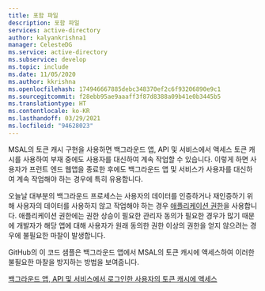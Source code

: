 ```yaml
---
title: 포함 파일
description: 포함 파일
services: active-directory
author: kalyankrishna1
manager: CelesteDG
ms.service: active-directory
ms.subservice: develop
ms.topic: include
ms.date: 11/05/2020
ms.author: kkrishna
ms.openlocfilehash: 174946667885debc348370ef2c6f93206890e9c1
ms.sourcegitcommit: f28ebb95ae9aaaff3f87d8388a09b41e0b3445b5
ms.translationtype: HT
ms.contentlocale: ko-KR
ms.lasthandoff: 03/29/2021
ms.locfileid: "94628023"
---
```

MSAL의 토큰 캐시 구현을 사용하면 백그라운드 앱, API 및 서비스에서 액세스 토큰 캐시를 사용하여 부재 중에도 사용자를 대신하여 계속 작업할 수 있습니다. 이렇게 하면 사용자가 프런트 엔드 웹앱을 종료한 후에도 백그라운드 앱 및 서비스가 사용자를 대신하여 계속 작업해야 하는 경우에 특히 유용합니다.

오늘날 대부분의 백그라운드 프로세스는 사용자의 데이터를 인증하거나 재인증하기 위해 사용자의 데이터를 사용하지 않고 작업해야 하는 경우 [애플리케이션 권한](/graph/auth/auth-concepts#microsoft-graph-permissions)을 사용합니다. 애플리케이션 권한에는 권한 상승이 필요한 관리자 동의가 필요한 경우가 많기 때문에 개발자가 해당 앱에 대해 사용자가 원래 동의한 권한 이상의 권한을 얻지 않으려는 경우에 불필요한 마찰이 발생합니다.

GitHub의 이 코드 샘플은 백그라운드 앱에서 MSAL의 토큰 캐시에 액세스하여 이러한 불필요한 마찰을 방지하는 방법을 보여줍니다.

 [백그라운드 앱, API 및 서비스에서 로그인한 사용자의 토큰 캐시에 액세스](https://github.com/Azure-Samples/ms-identity-dotnet-advanced-token-cache)